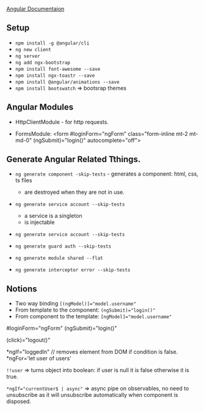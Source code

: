 [Angular Documentaion](https://angular.io)

## Setup

- `npm install -g @angular/cli`
- `ng new client`
- `ng server`
- `ng add ngx-bootstrap`
- `npm install font-awesome --save`
- `npm install ngx-toastr --save`
- `npm install @angular/animations --save`
- `npm install bootswatch` => bootsrap themes

## Angular Modules

- HttpClientModule - for http requests.

- FormsModule:
        <form #loginForm="ngForm" class="form-inline mt-2 mt-md-0" (ngSubmit)="login()" autocomplete="off">

## Generate Angular Related Tthings.

- `ng generate component -skip-tests` - generates a component: html, css, ts files
  * are destroyed when they are not in use.

- `ng generate service account --skip-tests`
  * a service is a singleton
  * is injectable

- `ng generate service account --skip-tests`  

- `ng generate guard auth --skip-tests`

- `ng generate module shared --flat`

- `ng generate interceptor error --skip-tests`

## Notions

- Two way binding `[(ngModel)]="model.username"`
- From template to the component: `(ngSubmit)="login()"`
- From component to the template: `[ngModel]="model.username"`


#loginForm="ngForm" (ngSubmit)="login()"

(click)="logout()"

*ngIf="loggedIn" // removes element from DOM if condition is false.
*ngFor='let user of users'


`!!user` => turns object into boolean: if user is null it is false otherwise it is true.

`*ngIf="currentUser$ | async"` => async pipe on observables, no need to unsubscribe as it will unsubscribe automatically when component is disposed.